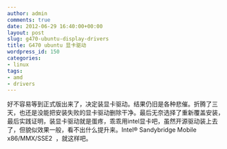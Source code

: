 ```yaml
---
author: admin
comments: true
date: 2012-06-29 16:40:00+00:00
layout: post
slug: g470-ubuntu-display-drivers
title: G470 ubuntu 显卡驱动
wordpress_id: 150
categories:
- linux
tags:
- amd
- drivers
---
```


好不容易等到正式版出来了，决定装显卡驱动。结果仍旧是各种悲催。折腾了三天，也还是没能把安装失败的显卡驱动删除干净。最后无奈选择了重新覆盖安装，最后实践证明，装显卡驱动就是蛋疼，乖乖用intel显卡吧，虽然开源驱动装上去了，但貌似效果一般，看不出什么提升来。Intel® Sandybridge Mobile x86/MMX/SSE2  ，就这样吧。
